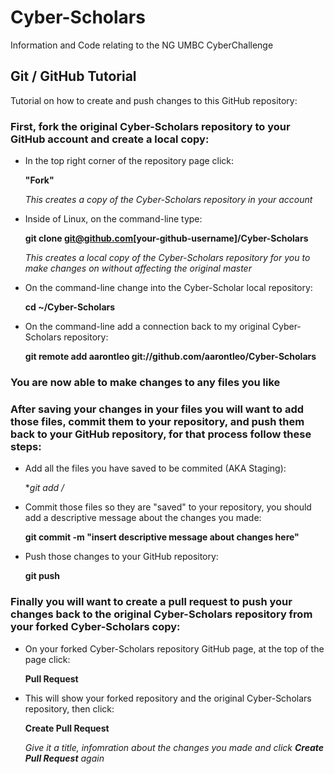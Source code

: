 # Cyber-Scholars
Information and Code relating to the NG UMBC CyberChallenge 

## Git / GitHub Tutorial
Tutorial on how to create and push changes to this GitHub repository:

### First, fork the original Cyber-Scholars repository to your GitHub account and create a local copy:
- In the top right corner of the repository page click:

    **"Fork"**
    
    *This creates a copy of the Cyber-Scholars repository in your account*
- Inside of Linux, on the command-line type: 

    **git clone git@github.com[your-github-username]/Cyber-Scholars**
    
    *This creates a local copy of the Cyber-Scholars repository for you to make changes on without affecting the original            master*
- On the command-line change into the Cyber-Scholar local repository: 

    **cd ~/Cyber-Scholars**
- On the command-line add a connection back to my original Cyber-Scholars repository: 

    **git remote add aarontleo git://github.com/aarontleo/Cyber-Scholars**

### You are now able to make changes to any files you like

### After saving your changes in your files you will want to add those files, commit them to your repository, and push them back to your GitHub repository, for that process follow these steps:
- Add all the files you have saved to be commited (AKA Staging):

    **git add */**
- Commit those files so they are "saved" to your repository, you should add a descriptive message about the changes you made:
    
    **git commit -m "insert descriptive message about changes here"**
- Push those changes to your GitHub repository:

    **git push**
    
### Finally you will want to create a pull request to push your changes back to the original Cyber-Scholars repository from your forked Cyber-Scholars copy:
- On your forked Cyber-Scholars repository GitHub page, at the top of the page click:

    **Pull Request**
- This will show your forked repository and the original Cyber-Scholars repository, then click:

    **Create Pull Request**
    
    *Give it a title, infomration about the changes you made and click **Create Pull Request** again*
